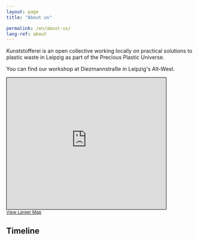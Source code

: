 ```yaml
---
layout: page
title: "About us"

permalink: /en/about-us/
lang-ref: about
---
```


Kunststofferei is an open collective working locally on practical solutions to plastic waste in Leipzig as part of the Precious Plastic Universe.

You can find our workshop at Diezmannstraße in Leipzig's Alt-West.

<iframe width="425" height="350" frameborder="0" scrolling="no" marginheight="0" marginwidth="0" src="https://www.openstreetmap.org/export/embed.html?bbox=12.312583923339846%2C51.31455022843863%2C12.319664955139162%2C51.31750747885704&amp;layer=mapnik&amp;marker=51.31602887747642%2C12.316124439239502" style="border: 1px solid black"></iframe><br/><small><a href="https://www.openstreetmap.org/?mlat=51.31603&amp;mlon=12.31612#map=18/51.31603/12.31612">View Larger Map</a></small>

## Timeline



